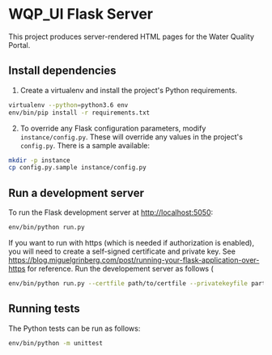 # WQP_UI Flask Server

This project produces server-rendered HTML pages for the Water Quality Portal.

## Install dependencies

1. Create a virtualenv and install the project's Python requirements.

```bash
virtualenv --python=python3.6 env
env/bin/pip install -r requirements.txt
```

2. To override any Flask configuration parameters, modify `instance/config.py`.
These will override any values in the project's `config.py`. There is a sample
available:

```bash
mkdir -p instance
cp config.py.sample instance/config.py
```

## Run a development server

To run the Flask development server at
[http://localhost:5050](http://localhost:5050):

```bash
env/bin/python run.py
```

If you want to run with https (which is needed if authorization is enabled), you will need to create a self-signed
certificate and private key. See https://blog.miguelgrinberg.com/post/running-your-flask-application-over-https for
reference. Run the developement server as follows (

```bash
env/bin/python run.py --certfile path/to/certfile --privatekeyfile part/to/private/key/file
```

## Running tests

The Python tests can be run as follows:

```bash
env/bin/python -m unittest
```
